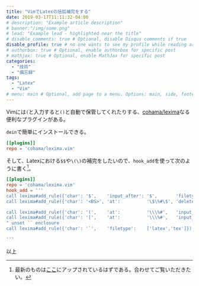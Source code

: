 ```yaml
---
title: "VimでLatexの括弧補完をする"
date: 2019-03-17T11:11:32-04:00
# description: "Example article description"
# banner:"/img/some.png"
# lead: "Example lead - highlighted near the title"
# disable_comments: true # Optional, disable Disqus comments if true
disable_profile: true # no one wants to see my profile while reading articles
# authorbox: true # Optional, enable authorbox for specific post
# mathjax: true # Optional, enable MathJax for specific post
categories:
  - "技術"
  - "備忘録"
tags:
  - "Latex"
  - "Vim"
# menu: main # Optional, add page to a menu. Options: main, side, footer
---
```


Vimには`(`と入力すると`()`と自動で保管してくれたりする、[cohama/lexima](https://github.com/cohama/lexima.vim)なる便利なプラグインがある。

`dein`で簡単にインストールできる。
```dein.toml
[[plugins]]
repo = 'cohama/lexima.vim'
```

そして、Latexにおける`$$`や`\(\)`の補完をしたいので、`hook_add`を使って次のように書く[^update]。
[^update]:最新のものは[ここ](https://raw.githubusercontent.com/woodyZootopia/nvim/master/plugins/lexima.vim)にアップされているはずである。合わせてご覧いただきたい。

```dein.toml
[[plugins]]
repo = 'cohama/lexima.vim'
hook_add = '''
call lexima#add_rule({'char': '$',    'input_after': '$',       'filetype':    ['latex','tex','markdown']})
call lexima#add_rule({'char': '<BS>', 'at':          '\$\%#\$', 'delete':      1,    'filetype':    ['latex','tex']})

call lexima#add_rule({'char': '(',    'at':          '\\\%#',   'input_after': '\)', 'filetype':    ['latex','tex']})
call lexima#add_rule({'char': '[',    'at':          '\\\%#',   'input_after': '\]', 'filetype':    ['latex','tex']})
" unset `` enclosure
call lexima#add_rule({'char': '`',    'filetype':    ['latex','tex']})

'''
```

以上
